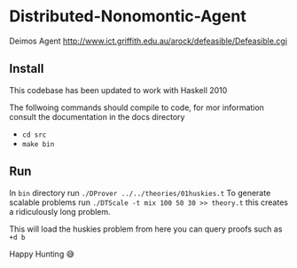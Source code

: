 # Distributed-Nonomontic-Agent
Deimos Agent http://www.ict.griffith.edu.au/arock/defeasible/Defeasible.cgi

## Install
This codebase has been updated to work with Haskell 2010

The follwoing commands should compile to code, for mor information consult the documentation in the docs directory
- `cd src`
- `make bin`


## Run
In `bin` directory run `./DProver ../../theories/01huskies.t`
To generate scalable problems  run `./DTScale -t mix 100 50 30 >> theory.t` this creates a
ridiculously long problem.

This will load the huskies problem from here you can query proofs such as `+d b`

Happy Hunting 😅
